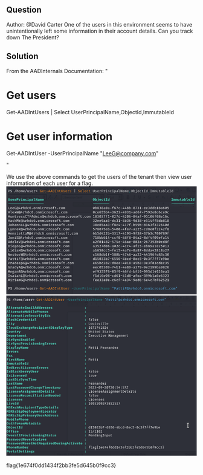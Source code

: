## Question
Author: @David Carter
One of the users in this environment seems to have unintentionally left some information in their account details. Can you track down The President?

## Solution
From the AADInternals Documentation:
"
# Get users
Get-AADIntUsers | Select UserPrincipalName,ObjectId,ImmutableId

# Get user information
Get-AADIntUser -UserPrincipalName "LeeG@company.com"

"

We use the above commands to get the users of the tenant then view user information of each user for a flag.
![Alt text](The_President_flag1.png)
![Alt text](The_President_flag2.png)

flag{1e674f0dd1434f2bb3fe5d645b0f9cc3}